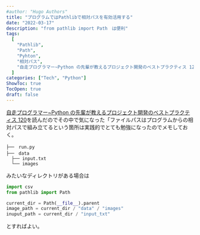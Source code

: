 ```yaml
---
#author: "Hugo Authors"
title: "プログラムではPathlibで相対パスを有効活用する"
date: "2022-03-17"
description: "from pathlib import Path　は便利"
tags:
  [
    "Pathlib",
    "Path",
    "Pyhton",
    "相対パス",
    "自走プログラマー~Python の先輩が教えるプロジェクト開発のベストプラクティス 120",
  ]
categories: ["Tech", "Python"]
ShowToc: true
TocOpen: true
draft: false
---
```


[自走プログラマー~Python の先輩が教えるプロジェクト開発のベストプラクティス 120](https://amzn.to/3iA52lL)を読んだのでその中で気になった「ファイルパスはプログラムからの相対パスで組み立てるという箇所は実践的でとても勉強になったのでメモしておく。

```
├──　run.py
├──　data
  ├── input.txt
  └── images
```

みたいなディレクトリがある場合は

```python
import csv
from pathlib import Path

current_dir = Path(__file__).parent
image_path = current_dir / "data" / "images"
inuput_path = current_dir / "input_txt"
```

とすればよい。
